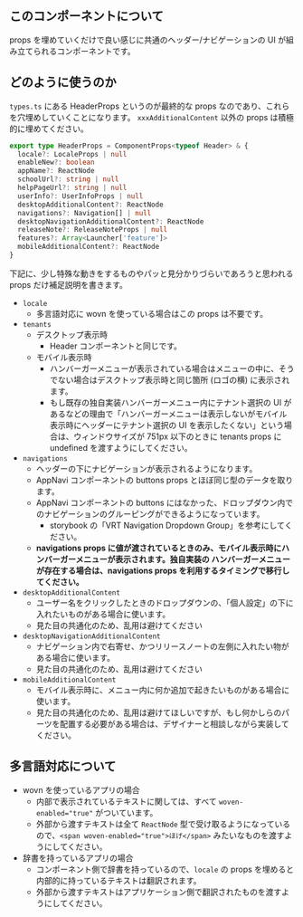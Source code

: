 ## このコンポーネントについて

props を埋めていくだけで良い感じに共通のヘッダー/ナビゲーションの UI が組み立てられるコンポーネントです。

## どのように使うのか

`types.ts` にある HeaderProps というのが最終的な props なのであり、これらを穴埋めしていくことになります。
`xxxAdditionalContent` 以外の props は積極的に埋めてください。

```ts
export type HeaderProps = ComponentProps<typeof Header> & {
  locale?: LocaleProps | null
  enableNew?: boolean
  appName?: ReactNode
  schoolUrl?: string | null
  helpPageUrl?: string | null
  userInfo?: UserInfoProps | null
  desktopAdditionalContent?: ReactNode
  navigations?: Navigation[] | null
  desktopNavigationAdditionalContent?: ReactNode
  releaseNote?: ReleaseNoteProps | null
  features?: Array<Launcher['feature']>
  mobileAdditionalContent?: ReactNode
}
```

下記に、少し特殊な動きをするものやパッと見分かりづらいであろうと思われる props だけ補足説明を書きます。

- `locale`
  - 多言語対応に wovn を使っている場合はこの props は不要です。
- `tenants`
  - デスクトップ表示時
    - Header コンポーネントと同じです。
  - モバイル表示時
    - ハンバーガーメニューが表示されている場合はメニューの中に、そうでない場合はデスクトップ表示時と同じ箇所 (ロゴの横) に表示されます。
    - もし既存の独自実装ハンバーガーメニュー内にテナント選択の UI があるなどの理由で「ハンバーガーメニューは表示しないがモバイル表示時にヘッダーにテナント選択の UI を表示したくない」という場合は、ウィンドウサイズが 751px 以下のときに tenants props に undefined を渡すようにしてください。
- `navigations`
  - ヘッダーの下にナビゲーションが表示されるようになります。
  - AppNavi コンポーネントの buttons props とほぼ同じ型のデータを取ります。
  - AppNavi コンポーネントの buttons にはなかった、ドロップダウン内でのナビゲーションのグルーピングができるようになっています。
    - storybook の「VRT Navigation Dropdown Group」を参考にしてください。
  - **navigations props に値が渡されているときのみ、モバイル表示時にハンバーガーメニューが表示されます。独自実装の ハンバーガーメニューが存在する場合は、navigations props を利用するタイミングで移行してください。**
- `desktopAdditionalContent`
  - ユーザー名をクリックしたときのドロップダウンの、「個人設定」の下に入れたいものがある場合に使います。
  - 見た目の共通化のため、乱用は避けてください
- `desktopNavigationAdditionalContent`
  - ナビゲーション内で右寄せ、かつリリースノートの左側に入れたい物がある場合に使います。
  - 見た目の共通化のため、乱用は避けてください
- `mobileAdditionalContent`
  - モバイル表示時に、メニュー内に何か追加で起きたいものがある場合に使います。
  - 見た目の共通化のため、乱用は避けてほしいですが、もし何かしらのパーツを配置する必要がある場合は、デザイナーと相談しながら実装してください。

## 多言語対応について

- wovn を使っているアプリの場合
  - 内部で表示されているテキストに関しては、すべて `woven-enabled="true"` がついています。
  - 外部から渡すテキストは全て `ReactNode` 型で受け取るようになっているので、`<span woven-enabled="true">ほげ</span>` みたいなものを渡すようにしてください。
- 辞書を持っているアプリの場合
  - コンポーネント側で辞書を持っているので、`locale` の props を埋めると内部的に持っているテキストは翻訳されます。
  - 外部から渡すテキストはアプリケーション側で翻訳されたものを渡すようにしてください。
